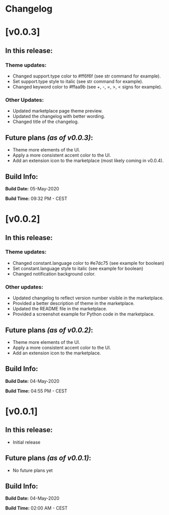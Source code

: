 # Changelog

# [v0.0.3]

## In this release:

### Theme updates:

- Changed support.type color to #ff6f6f (see str command for example).
- Set support.type style to italic (see str command for example).
- Changed keyword color to #ffaa9b (see +, -, =, >, < signs for example).

### Other Updates:

- Updated marketplace page theme preview.
- Updated the changelog with better wording.
- Changed title of the changelog.

## Future plans *(as of v0.0.3)*:
- Theme more elements of the UI.
- Apply a more consistent accent color to the UI.
- Add an extension icon to the marketplace (most likely coming in v0.0.4).

## Build Info:

**Build Date:** 05-May-2020

**Build Time:** 09:32 PM - CEST

# [v0.0.2]

## In this release:

### Theme updates:

- Changed constant.language color to #e7dc75 (see example for boolean)
- Set constant.language style to italic (see example for boolean)
- Changed notification background color.

### Other updates:

- Updated changelog to reflect version number visible in the marketplace.
- Provided a better description of theme in the marketplace.
- Updated the README file in the marketplace.
- Provided a screenshot example for Python code in the marketplace.

## Future plans *(as of v0.0.2)*:
- Theme more elements of the UI.
- Apply a more consistent accent color to the UI.
- Add an extension icon to the marketplace.

## Build Info:

**Build Date:** 04-May-2020

**Build Time:** 04:55 PM - CEST

# [v0.0.1]

## In this release:
- Initial release

## Future plans *(as of v0.0.1)*:
- No future plans yet

## Build Info:

**Build Date:** 04-May-2020

**Build Time:** 02:00 AM - CEST
